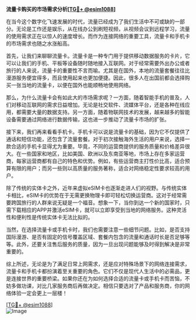 **流量卡购买的市场需求分析[[TG💪+ @esim1088](https://t.me/s/esim1088)]**

在当今这个数字化飞速发展的时代，流量已经成为了我们生活中不可或缺的一部分。无论是工作还是娱乐，从在线办公到刷短视频，从视频会议到远程学习，流量的使用需求正在以惊人的速度增长。而作为连接网络的重要工具，流量卡和手机卡的市场需求也随之水涨船高。

首先，让我们来聊聊流量卡。流量卡是一种专门用于提供移动数据服务的卡片，它可以让我们的手机、平板等设备随时随地接入互联网。对于经常需要外出办公或者旅行的人来说，流量卡的重要性不言而喻。尤其是在国外，本地的流量套餐往往比漫游服务便宜得多，而且使用起来也更加便捷。因此，很多人在出国前都会选择购买一张当地的流量卡，以便在国外也能顺畅地使用网络。

那么，为什么流量卡会有如此大的市场需求呢？一方面，随着智能手机的普及，人们对移动互联网的需求日益增加。无论是社交软件、流媒体平台，还是各种在线应用，都需要大量的数据支持。另一方面，随着物联网技术的发展，越来越多的智能设备需要通过网络进行数据传输，这也进一步推动了流量卡市场的扩张。

接下来，我们再来看看手机卡。手机卡可以说是流量卡的基础，因为它不仅提供了通话和短信功能，还包含了流量套餐。对于初次接触海外生活的用户来说，选择一款合适的手机卡显得尤为重要。毕竟，不同的运营商提供的服务质量和价格差异很大。在一些国家和地区，比如美国、欧洲以及东南亚等地，市场上存在多家运营商，每家运营商都有自己的特色和优势。例如，有些运营商主打性价比高，适合预算有限的用户；而另一些则以高质量的服务著称，适合对网络稳定性要求较高的用户。

除了传统的实体卡之外，近年来虚拟eSIM卡也逐渐走进人们的视野。与传统实体卡相比，eSIM卡的优势在于无需更换物理卡即可轻松切换运营商。这对于经常需要跨国旅行的人群来说无疑是一个福音。想象一下，当你到达一个新的国家时，只需下载相应的APP并激活eSIM卡，就可以立即享受到当地的网络服务。这种灵活性和便利性是传统实体卡无法比拟的。

当然，在选择流量卡或手机卡时，我们也需要注意一些细节问题。比如，是否支持国际漫游、是否有固定的信号覆盖区域、套餐内包含的流量和通话时长是否足够等等。此外，还要关注售后服务的质量，因为一旦出现问题能够及时得到解决是非常重要的。

综上所述，无论是为了满足日常上网需求，还是应对特殊场景下的网络连接需求，流量卡和手机卡都扮演着至关重要的角色。它们不仅是现代人生活中的必需品，更是连接世界的重要桥梁。如果你还在为如何选择合适的流量卡或手机卡而苦恼，不妨多做功课，对比几家服务商后再做决定。相信只要选对了产品和服务商，你的网络体验一定会更上一层楼！

[[TG💪+ @esim1088](https://t.me/s/esim1088)]  
![Image](https://i.postimg.cc/4NQfJmqS/Snipaste-2025-05-13-00-14-12.png)